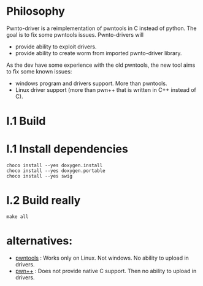 # Philosophy

Pwnto-driver is a reimplementation of pwntools in C instead of python. The goal is to fix some pwntools issues. Pwnto-drivers will
 - provide ability to exploit drivers.
 - provide ability to create worm from imported pwnto-driver library.
 
As the dev have some experience with the old pwntools, the new tool aims to fix some known issues:
 - windows program and drivers support. More than pwntools.
 - Linux driver support (more than pwn++ that is written in C++ instead of C).
 
# I.1 Build

# I.1 Install dependencies

```shell
choco install --yes doxygen.install
choco install --yes doxygen.portable
choco install --yes swig
```

# I.2 Build really

```shell
make all
```

# alternatives:

 - [pwntools](https://github.com/Gallopsled/pwntools) : Works only on Linux. Not windows. No ability to upload in drivers.
 - [pwn++](https://github.com/hugsy/pwn--) : Does not provide native C support. Then no ability to upload in drivers. 